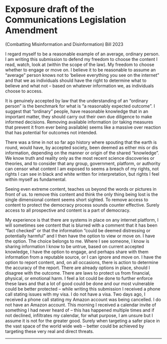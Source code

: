 # Exposure draft of the Communications Legislation Amendment
 (Combatting Misinformation and Disinformation) Bill 2023

I regard myself to be a reasonable example of an average, ordinary person. I am writing this
submission to defend my freedom to choose the content I read, watch, look at (within the
scope of the law). My freedom to choose whether to engage or move on. I believe it to be
reasonable to assume an “average” person knows not to ‘believe everything you see on the
internet” and that we as individuals should have the right to determine what to believe and
what not – based on whatever information we, as individuals choose to access.

It is genuinely accepted by law that the understanding of an “ordinary person” is the
benchmark for what is “a reasonably expected outcome”. I suggest that “ordinary” people,
have reasonable knowledge that in an important matter, they should carry out their own due
diligence to make informed decisions. Removing available information (or taking measures
that prevent it from ever being available) seems like a massive over reaction that has
potential for outcomes not intended.

There was a time in not so far ago history where spouting that the earth is round, would
have, by accepted society, been deemed as either mis or dis information, depending on the
manner or origin of the shared “knowledge”. We know truth and reality only as the most
recent science discoveries or theories, and to consider that any group, government,
platform, or authority can censor what content I am exposed to seems a breach of my rights,
not rights I can see in black and white written for interpretation, but rights I feel within myself
as fundamental.

Seeing even extreme content, teaches us beyond the words or pictures in front of us. to
remove this content and think the only thing being lost is the single dimensional content
seems short sighted. To remove access to content to protect the democracy process sounds
counter effective. Surely access to all prospective and content is a part of democracy.

My experience is that there are systems in place on any internet platform, I will sometimes
see content that is blurred with a comment that it has been “fact checked” or that the
information “could be deemed distressing or potentially harmful” and I then have the option
to view or move on. I have the option. The choice belongs to me. Where I see someone, I
know is sharing information I know to be untrue, based on current accepted knowledge, I
have the option to engage, and perhaps share with them information from a reputable
source, or I can ignore and move on. I have the option to report content, and, on all
occasions, there is action to determine the accuracy of the report. There are already options
in place, should I disagree with the outcome. There are laws to protect us from financial,
physical, or emotional harm. I feel a lot could be done to further enforce these laws and that
a lot of good could be done and our most vulnerable could be better protected – while writing
this submission I received a phone call stating issues with my visa. I do not have a visa. Two
days ago, I received a phone call stating my Amazon account was being cancelled. I do not
have an Amazon account. This morning I received a calendar invite of something I had
never heard of – this has happened multiple times and if not declined, infiltrates my
calendar, for what purpose, I am unsure but I assume it is not for the greater good. Surely
when targeting a safer place in the vast space of the world wide web – better could be
achieved by targeting these very real and direct threats.


-----

